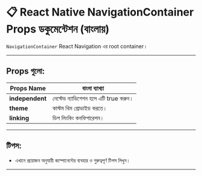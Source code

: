 # 📋 React Native NavigationContainer Props ডকুমেন্টেশন (বাংলায়)

`NavigationContainer` React Navigation এর root container।

---

## Props গুলো:

| Props Name | বাংলা ব্যাখ্যা |
|------------|----------------|
| **independent** | নেস্টেড ন্যাভিগেশন হলে এটি true করুন। |
| **theme** | কাস্টম থিম প্রোভাইড করতে। |
| **linking** | ডিপ লিংকিং কনফিগারেশন। |

---

## টিপস:

- এখানে প্রয়োজন অনুযায়ী কম্পোনেন্টের ব্যবহার ও গুরুত্বপূর্ণ টিপস লিখুন।

---
